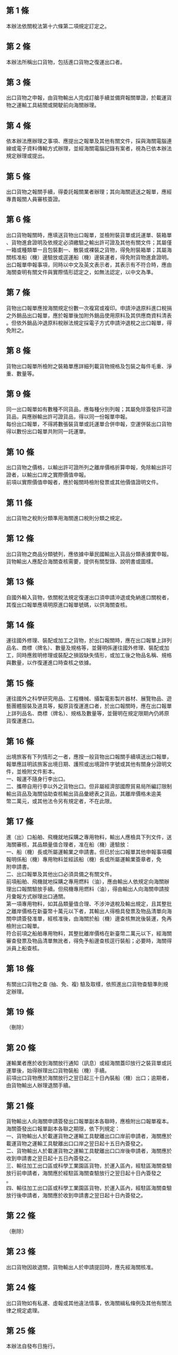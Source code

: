 第 1 條
-------
本辦法依關稅法第十六條第二項規定訂定之。

第 2 條
-------
本辦法所稱出口貨物，包括進口貨物之復運出口者。

第 3 條
-------
出口貨物之申報，由貨物輸出人完成訂艙手續並備齊報關單證，於載運貨  
物之運輸工具結關或開駛前向海關辦理。

第 4 條
-------
依本辦法應辦理之事項、應提出之報單及其他有關文件，採與海關電腦連  
線或電子資料傳輸方式辦理，並經海關電腦記錄有案者，視為已依本辦法  
規定辦理或提出。

第 5 條
-------
出口貨物之報關手續，得委託報關業者辦理；其向海關遞送之報單，應經  
專責報關人員審核簽證。

第 6 條
-------
出口貨物報關時，應填送貨物出口報單，並檢附裝貨單或託運單、裝箱單  
、貨物進倉證明及依規定必須繳驗之輸出許可證及其他有關文件；其屬僅  
一箱或種類單一且包裝劃一、散裝或裸裝之貨物，得免附裝箱單；其屬海  
關核准船（機）邊驗放或逕運船（機）邊裝運者，得免附貨物進倉證明。  
出口報單申報事項，同時以中文及英文表示者，其表示有不符合時，應由  
海關查明有關文件與實際情形認定之，如無法認定，以中文為準。

第 7 條
-------
貨物出口報單應按海關規定份數一次複寫或複印。申請沖退原料進口稅捐  
之外銷品出口報單，應於報單後加附外銷品使用原料及其供應商資料清表  
。但依外銷品沖退原料稅辦法規定採電子方式申請沖退稅之出口報單，得  
免附之。

第 8 條
-------
貨物出口報單所檢附之裝箱單應詳細列載貨物規格及包裝之每件毛重、淨  
重、數量等。

第 9 條
-------
同一出口報單如有數種不同貨品，應每種分別列報；其屬免除簽發許可證  
貨品，與應辦輸出許可證貨品，得以同一份報單申報。  
每份出口報單，不得將數張裝貨單或託運單合併申報，空運併裝出口貨物  
得以數份出口報單共附同一託運單。

第 10 條
--------
出口貨物之價格，以輸出許可證所列之離岸價格折算申報，免除輸出許可  
證者，以輸出口岸之實際價值申報。  
前項以實際價值申報者，應於報關時檢附發票或其他價值證明文件。

第 11 條
--------
出口貨物之稅則分類準用海關進口稅則分類之規定。

第 12 條
--------
出口貨物之商品分類號列，應依據中華民國輸出入貨品分類表據實申報。  
貨物輸出人應配合海關查核需要，提供有關型錄、說明書或圖樣。

第 13 條
--------
自國外輸入貨物，依關稅法規定復運出口須申請沖退或免納進口關稅者，  
其復出口報單應填明原進口報單號碼，以供海關查核。

第 14 條
--------
運往國外修理、裝配或加工之貨物，於出口報關時，應在出口報單上詳列  
品名、商標（牌名）、數量及規格等，並聲明係運往國外修理、裝配或加  
工，同時應敘明修理或裝配之損毀缺失情形，或加工後之物品名稱、規格  
與數量，以作復運進口時查核之依據。

第 15 條
--------
運往國外之科學研究用品、工程機械、攝製電影製片器材、展覽物品、遊  
藝團體服裝及道具等，擬原貨復運進口者，於出口報關時，應在出口報單  
上詳列品名、商標（牌名）、規格及數量等，並聲明在規定限期內仍將原  
貨復運進口。

第 16 條
--------
出境旅客有下列情形之一者，應按一般貨物出口報關手續填送出口報單，  
報單應註明該旅客出境日期、護照或出境證件字號或其他有關身分證明文  
件，並檢附文件影本。  
一、報運不隨身行李出口。  
二、攜帶自用行李以外之貨物出口。但非屬經濟部國際貿易局所編訂限制  
    輸出貨品及海關協助查核輸出貨品彙總表之貨品，其離岸價格未逾美  
    幣二萬元，或其他法令另有規定者，不在此限。

第 17 條
--------
進（出）口船舶、飛機就地採購之專用物料，輸出人應檢具下列文件，送  
海關審核，其品類量值合理者，准在船（機）邊驗放：  
一、船（機）長或所屬運輸業之申請書。但已於出口報單其他申報事項欄  
    報明係船（機）專用物料並經該船（機）長或所屬運輸業簽章者，免  
    附申請書。  
二、出口報單及其他出口必須具備之有關文件。  
前項船舶、飛機就地採購之專用燃料（油），應由輸出人依規定向海關辦  
理出口報關驗放手續。但飛機專用燃料（油），得由輸出人向海關申請按  
月彙報方式辦理出口通關。  
第一項專用物料，如其品類量值合理、不涉沖退稅及輸出規定，且其整批  
之離岸價格在新臺幣十萬元以下者，其輸出人得檢具發票及物品清單向海  
關申請簽發准單，經核准後，由海關於船（機）邊查核無訛後裝運，免再  
檢附出口報單。  
符合前項之船舶專用物料，其整批離岸價格在新臺幣二萬元以下，經海關  
審查發票及物品清單無訛者，得免予船邊查核逕行裝船；必要時，海關得  
派員上船查核。

第 18 條
--------
有關出口貨物之查 (抽、免、複) 驗及取樣，依照進出口貨物查驗準則規  
定辦理。

第 19 條
--------
（刪除）

第 20 條
--------
運輸業者應於收到海關放行通知（訊息）或經海關蓋印放行之裝貨單或託  
運單後，始得辦理出口貨物裝船（機）手續。  
前項出口貨物應於海關放行之翌日起三十日內裝船（機）出口；逾期者，  
由貨物輸出人辦理退關手續。

第 21 條
--------
貨物輸出人向海關申請簽發出口報單副本各聯時，應檢附出口報單複本。  
海關簽發出口報單副本各聯之期限，依下列規定：  
一、貨物輸出人於載運貨物之運輸工具駛離出口口岸前申請者，海關應於  
    載運貨物之運輸工具駛離出口口岸之翌日起十五日內簽發之。  
二、貨物輸出人於載運貨物之運輸工具駛離出口口岸後申請者，海關應於  
    收到申請書之翌日起十五日內簽發之。  
三、輸往加工出口區或科學工業園區貨物，於運入區內，經駐區海關查驗  
    放行前申請者，海關應於經駐區海關查驗放行之翌日起十日內簽發之  
    。  
四、輸往加工出口區或科學工業園區貨物，於運入區內，經駐區海關查驗  
    放行後申請者，海關應於收到申請書之翌日起十日內簽發之。

第 22 條
--------
（刪除）

第 23 條
--------
出口貨物因故退關，貨物輸出人於申請提回時，應先經海關核准。

第 24 條
--------
出口貨物如有私運、虛報或其他違法情事，依海關緝私條例及其他有關法  
律之規定處理。

第 25 條
--------
本辦法自發布日施行。

